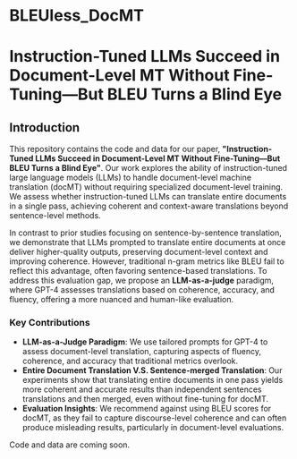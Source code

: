 # BLEUless_DocMT
# Instruction-Tuned LLMs Succeed in Document-Level MT Without Fine-Tuning—But BLEU Turns a Blind Eye

## Introduction

This repository contains the code and data for our paper, **"Instruction-Tuned LLMs Succeed in Document-Level MT Without Fine-Tuning—But BLEU Turns a Blind Eye"**. Our work explores the ability of instruction-tuned large language models (LLMs) to handle document-level machine translation (docMT) without requiring specialized document-level training. We assess whether instruction-tuned LLMs can translate entire documents in a single pass, achieving coherent and context-aware translations beyond sentence-level methods.

In contrast to prior studies focusing on sentence-by-sentence translation, we demonstrate that LLMs prompted to translate entire documents at once deliver higher-quality outputs, preserving document-level context and improving coherence. However, traditional n-gram metrics like BLEU fail to reflect this advantage, often favoring sentence-based translations. To address this evaluation gap, we propose an **LLM-as-a-judge** paradigm, where GPT-4 assesses translations based on coherence, accuracy, and fluency, offering a more nuanced and human-like evaluation.

### Key Contributions

- **LLM-as-a-Judge Paradigm**: We use tailored prompts for GPT-4 to assess document-level translation, capturing aspects of fluency, coherence, and accuracy that traditional metrics overlook.
- **Entire Document Translation V.S. Sentence-merged Translation**: Our experiments show that translating entire documents in one pass yields more coherent and accurate results than independent sentences translations and then merged, even without fine-tuning for docMT.
- **Evaluation Insights**: We recommend against using BLEU scores for docMT, as they fail to capture discourse-level coherence and can often produce misleading results, particularly in document-level evaluations.

Code and data are coming soon.
